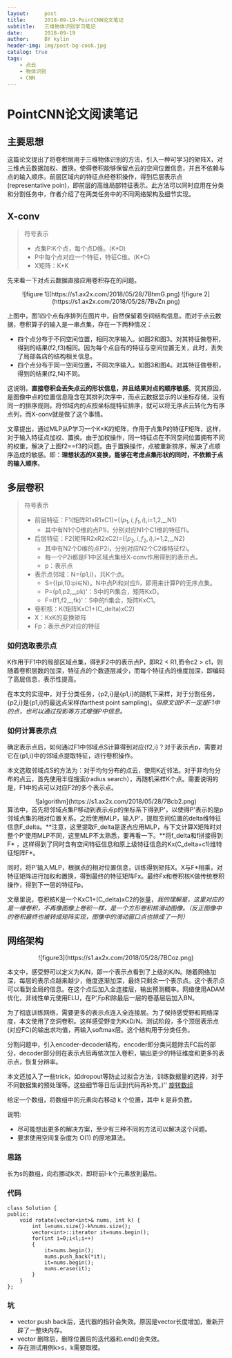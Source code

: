 ```yaml
---
layout:     post
title:      2018-09-19-PointCNN论文笔记
subtitle:   三维物体识别学习笔记
date:       2018-09-19
author:     BY kylin
header-img: img/post-bg-cook.jpg
catalog: true
tags:
    - 点云
    - 物体识别
    - CNN
---
```


# PointCNN论文阅读笔记

## 主要思想
这篇论文提出了将卷积层用于三维物体识别的方法，引入一种可学习的矩阵X，对三维点云数据加权、置换。使得卷积能够保留点云的空间位置信息，并且不依赖与点的输入顺序。前层区域内的特征点经卷积操作，得到后层表示点(representative poin)，即前层的高维局部特征表示。此方法可以同时应用在分类和分割任务中，作者介绍了在两类任务中的不同网络架构及细节实现。

## X-conv
> 符号表示
> * 点集P:K个点，每个点D维。(K*D)
> * P中每个点对应一个特征，特征C维。(K*C)
> * X矩阵：K*K

先来看一下对点云数据直接应用卷积存在的问题。
<div align=center>
![figure 1](https://s1.ax2x.com/2018/05/28/7BhmG.png)
![figure 2](https://s1.ax2x.com/2018/05/28/7BvZn.png)
</div>

上图中，图1四个点有序排列在图片中，自然保留着空间结构信息。而对于点云数据，卷积算子的输入是一串点集，存在一下两种情况：
* 四个点分布于不同空间位置，相同次序输入。如图2和图3。对其特征做卷积，得到的结果(f2,f3)相同。因为每个点自有的特征与空间位置无关，此时，丢失了局部各店的结构相关信息。
* 四个点分布于同一空间位置，不同次序输入。如图3和图4。对其特征做卷积，得到的结果(f2,f4)不同。

这说明，**直接卷积会丢失点云的形状信息，并且结果对点的顺序敏感**。究其原因，是图像中点的位置信息隐含在其排列次序中，而点云数据显示的以坐标存储，没有同一的排序规则。将邻域内的点按坐标提特征排序，就可以将无序点云转化为有序点列，而X-conv就是做了这个事情。

文章提出，通过MLP从P学习一个K×K的矩阵，作用于点集P的特征F矩阵，这样，对于输入特征点加权、置换。由于加权操作，同一特征点在不同空间位置拥有不同的权重，解决了上图f2==f3的问题。由于置换操作，点被重新排序，解决了点顺序造成的敏感。即：**理想状态的X变换，能够在考虑点集形状的同时，不依赖于点的输入顺序**。

## 多层卷积
> 符号表示
> * 前层特征：F1(矩阵R1xR1xC1)={$({p_1,i},{f_1,i})$,i=1,2,_,N1}
>   * 其中有N1个D维的点P1i，分别对应N1个C1维的特征f1i。
> * 后层特征：F2(矩阵R2xR2xC2)={$({p_2,i},{f_2,i})$,i=1,2,_,N2}
>   * 其中有N2个D维的点P2i，分别对应N2个C2维特征f2i。
>   * 每一个P2i都是F1中区域点集经X-conv作用得到的表示点。
>   * p：表示点
> * 表示点邻域：N={p1,i}，共K个点。
>   * S={(pi,fi):pi∈N}。N中点Pi和对应fi，即用来计算P的无序点集。
>   * P=(p1,p2,_,pk)'：S中的Pi集合，矩阵KxD。
>   * F=(f1,f2,_,fk)'：S中的fi集合，矩阵KxC1。
> * 卷积核：K(矩阵KxC1+(C_delta)xC2)
> * X：KxK的变换矩阵
> * Fp：表示点P对应的特征


### 如何选取表示点
K作用于F1中的局部区域点集，得到F2中的表示点P，即R2 < R1,而令c2 > c1，则随着卷积层数的加深，特征点的个数逐层减少，而每个特征点的维度加深，即编码了高层信息，表示性提高。

在本文的实现中，对于分类任务，{p2,i}是{p1,i}的随机下采样，对于分割任务，{p2,i}是{p1,i}的最远点采样(farthest point sampling)。*但原文说P不一定是F1中的点，也可以通过投影等方式增强P中信息。*

### 如何计算表示点
确定表示点后，如何通过F1中邻域点S计算得到对应{f2,i}？对于表示点p，需要对它在{p1,i}中的邻域点提取特征，进行卷积操作。

本文选取邻域点S的方法为：对于均匀分布的点云，使用K近邻法。对于非均匀分布的点云，首先使用半径搜索(radius search），再随机采样K个点。需要说明的是，F1中的点可以对应F2的多个表示点。

<div align=center>
![algorithm](https://s1.ax2x.com/2018/05/28/7Bcb2.png)
</div>
算法中，首先将邻域点集P移动到表示点p的坐标系下得到P'，以使得P'表示的是p邻域点集的相对位置关系。之后使用MLP，输入P'，提取空间位置的delta维特征信息F_delta。**注意，这里提取F_delta是逐点应用MLP，与下文计算X矩阵时对整个P'使用MLP不同，这里MLP不太熟悉，要再看一下。**将f_delta和f拼接得到F* ，这样得到了同时含有空间特征信息和原上级特征信息的Kx(C_delta+c1)维特征矩阵F*。

同时，将P'输入MLP，根据点的相对位置信息，训练得到矩阵X。X与F*相乘，对特征矩阵进行加权和置换，得到最终的特征矩阵Fx。最终Fx和卷积核K做传统卷积操作，得到下一层的特征Fp。

文章里说，卷积核K是一个KxC1+(C_delta)xC2的张量，*我的理解是，这里对应的是一维卷积，不再像图像上卷积一样，是一个方形卷积核滑动图像。（反正图像中的卷积最终也被转成矩阵实现，图像中的滑动窗口点也排成了一列）*

## 网络架构
<div align=center>
![figure3](https://s1.ax2x.com/2018/05/28/7BCoz.png)
</div>

本文中，感受野可以定义为K/N，即一个表示点看到了上级的K/N。随着网络加深，每层的表示点越来越少，维度逐渐加深，最终只剩余一个表示点。这个表示点可以看到全局的信息。在这个点后加入全连接层，输出预测概率。网络使用ADAM优化，非线性单元使用ELU，在P‘,Fp和除最后一层的卷基层后加入BN。

为了彻底训练网络，需要更多的表示点连入全连接层。为了保持感受野和网络深度，本文使用了空洞卷积。这样感受野变为KxD/N。测试阶段，多个顶层表示点(对应FC)的输出求均值，再输入softmax层。这个结构用于分类任务。

分割问题中，引入encoder-decoder结构，encoder即分类问题除去FC后的部分，decoder部分则在表示点后再依次加入卷积，输出更少的特征维度和更多的表示点，恢复分辨率。

本文还加入了一些trick，如dropout等防止过拟合方法，训练数据量的选择，对于不同数据集的预处理等。这些细节等日后读到代码再补充。)''
[旋转数组](https://leetcode-cn.com/explore/interview/card/top-interview-questions-easy/1/array/23/)

给定一个数组，将数组中的元素向右移动 k 个位置，其中 k 是非负数。

说明:

* 尽可能想出更多的解决方案，至少有三种不同的方法可以解决这个问题。
* 要求使用空间复杂度为 O(1) 的原地算法。

### 思路
长为s的数组，向右挪动k次，即将前l-k个元素放到最后。

### 代码
```
class Solution {
public:
    void rotate(vector<int>& nums, int k) {
        int l=nums.size()-k%nums.size();
        vector<int>::iterator it=nums.begin();
        for(int i=0;i<l;i++)
        {
            it=nums.begin();
            nums.push_back(*it);
            it=nums.begin();
            nums.erase(it);
        }
    }
};
```

### 坑
* vector push back后，迭代器的指针会失效。原因是vector长度增加，重新开辟了一整块内存。
* vector 删除后，删除位置后的迭代器和.end()会失效。
* 存在测试用例k>s，k需要取模。

 
